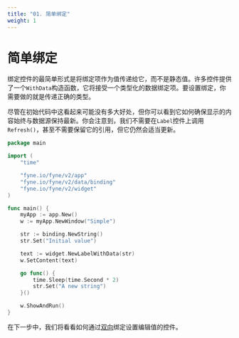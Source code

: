 ```yaml
---
title: "01. 简单绑定"
weight: 1
---
```


# 简单绑定

绑定控件的最简单形式是将绑定项作为值传递给它，而不是静态值。许多控件提供了一个`WithData`构造函数，它将接受一个类型化的数据绑定项。要设置绑定，你需要做的就是传递正确的类型。

尽管在初始代码中这看起来可能没有多大好处，但你可以看到它如何确保显示的内容始终与数据源保持最新。你会注意到，我们不需要在`Label`控件上调用`Refresh()`，甚至不需要保留它的引用，但它仍然会适当更新。

```go
package main

import (
	"time"

	"fyne.io/fyne/v2/app"
	"fyne.io/fyne/v2/data/binding"
	"fyne.io/fyne/v2/widget"
)

func main() {
	myApp := app.New()
	w := myApp.NewWindow("Simple")

	str := binding.NewString()
	str.Set("Initial value")

	text := widget.NewLabelWithData(str)
	w.SetContent(text)

	go func() {
		time.Sleep(time.Second * 2)
		str.Set("A new string")
	}()

	w.ShowAndRun()
}
```

在下一步中，我们将看看如何通过[双向](/docs/07-binding/02-twoway)绑定设置编辑值的控件。
